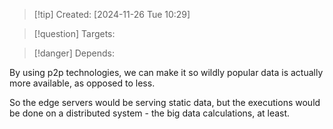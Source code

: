 
>[!tip] Created: [2024-11-26 Tue 10:29]

>[!question] Targets: 

>[!danger] Depends: 

By using p2p technologies, we can make it so wildly popular data is actually more available, as opposed to less.

So the edge servers would be serving static data, but the executions would be done on a distributed system - the big data calculations, at least.